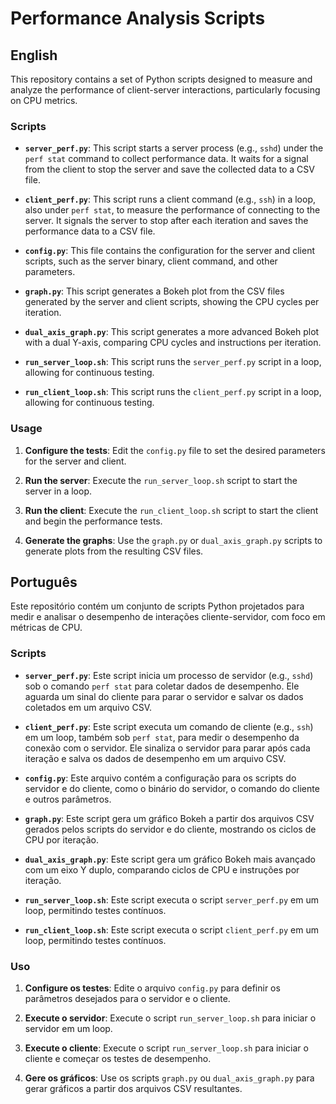 # Performance Analysis Scripts

## English

This repository contains a set of Python scripts designed to measure and analyze the performance of client-server interactions, particularly focusing on CPU metrics.

### Scripts

- **`server_perf.py`**: This script starts a server process (e.g., `sshd`) under the `perf stat` command to collect performance data. It waits for a signal from the client to stop the server and save the collected data to a CSV file.

- **`client_perf.py`**: This script runs a client command (e.g., `ssh`) in a loop, also under `perf stat`, to measure the performance of connecting to the server. It signals the server to stop after each iteration and saves the performance data to a CSV file.

- **`config.py`**: This file contains the configuration for the server and client scripts, such as the server binary, client command, and other parameters.

- **`graph.py`**: This script generates a Bokeh plot from the CSV files generated by the server and client scripts, showing the CPU cycles per iteration.

- **`dual_axis_graph.py`**: This script generates a more advanced Bokeh plot with a dual Y-axis, comparing CPU cycles and instructions per iteration.

- **`run_server_loop.sh`**: This script runs the `server_perf.py` script in a loop, allowing for continuous testing.

- **`run_client_loop.sh`**: This script runs the `client_perf.py` script in a loop, allowing for continuous testing.

### Usage

1. **Configure the tests**: Edit the `config.py` file to set the desired parameters for the server and client.

2. **Run the server**: Execute the `run_server_loop.sh` script to start the server in a loop.

3. **Run the client**: Execute the `run_client_loop.sh` script to start the client and begin the performance tests.

4. **Generate the graphs**: Use the `graph.py` or `dual_axis_graph.py` scripts to generate plots from the resulting CSV files.

## Português

Este repositório contém um conjunto de scripts Python projetados para medir e analisar o desempenho de interações cliente-servidor, com foco em métricas de CPU.

### Scripts

- **`server_perf.py`**: Este script inicia um processo de servidor (e.g., `sshd`) sob o comando `perf stat` para coletar dados de desempenho. Ele aguarda um sinal do cliente para parar o servidor e salvar os dados coletados em um arquivo CSV.

- **`client_perf.py`**: Este script executa um comando de cliente (e.g., `ssh`) em um loop, também sob `perf stat`, para medir o desempenho da conexão com o servidor. Ele sinaliza o servidor para parar após cada iteração e salva os dados de desempenho em um arquivo CSV.

- **`config.py`**: Este arquivo contém a configuração para os scripts do servidor e do cliente, como o binário do servidor, o comando do cliente e outros parâmetros.

- **`graph.py`**: Este script gera um gráfico Bokeh a partir dos arquivos CSV gerados pelos scripts do servidor e do cliente, mostrando os ciclos de CPU por iteração.

- **`dual_axis_graph.py`**: Este script gera um gráfico Bokeh mais avançado com um eixo Y duplo, comparando ciclos de CPU e instruções por iteração.

- **`run_server_loop.sh`**: Este script executa o script `server_perf.py` em um loop, permitindo testes contínuos.

- **`run_client_loop.sh`**: Este script executa o script `client_perf.py` em um loop, permitindo testes contínuos.

### Uso

1. **Configure os testes**: Edite o arquivo `config.py` para definir os parâmetros desejados para o servidor e o cliente.

2. **Execute o servidor**: Execute o script `run_server_loop.sh` para iniciar o servidor em um loop.

3. **Execute o cliente**: Execute o script `run_server_loop.sh` para iniciar o cliente e começar os testes de desempenho.

4. **Gere os gráficos**: Use os scripts `graph.py` ou `dual_axis_graph.py` para gerar gráficos a partir dos arquivos CSV resultantes.
